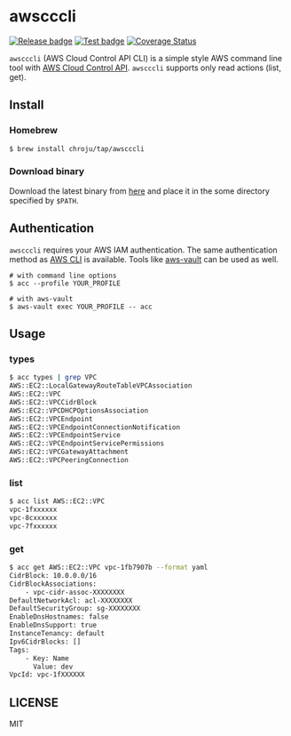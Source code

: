 awscccli
========

[![Release badge](https://img.shields.io/github/v/release/chroju/awscccli.svg)](https://github.com/chroju/awscccli/releases)
[![Test badge](https://github.com/chroju/parade/workflows/test/badge.svg)](https://github.com/chroju/awscccli/actions?workflow=test)
[![Coverage Status](https://coveralls.io/repos/github/chroju/awscccli/badge.svg?branch=main)](https://coveralls.io/github/chroju/awscccli?branch=main)

`awscccli` (AWS Cloud Control API CLI) is a simple style AWS command line tool with [AWS Cloud Control API](https://docs.aws.amazon.com/cloudcontrolapi/latest/userguide/what-is-cloudcontrolapi.html). `awscccli` supports only read actions (list, get).

Install
-------

### Homebrew

```bash
$ brew install chroju/tap/awscccli
```

### Download binary

Download the latest binary from [here](https://github.com/chroju/awscccli/releases) and place it in the some directory specified by `$PATH`.

Authentication
--------------

`awscccli` requires your AWS IAM authentication. The same authentication method as [AWS CLI](https://docs.aws.amazon.com/cli/latest/userguide/cli-chap-configure.html) is available. Tools like [aws-vault](https://github.com/99designs/aws-vault) can be used as well.

```
# with command line options
$ acc --profile YOUR_PROFILE

# with aws-vault
$ aws-vault exec YOUR_PROFILE -- acc
```

Usage
-----

### types

```bash
$ acc types | grep VPC
AWS::EC2::LocalGatewayRouteTableVPCAssociation
AWS::EC2::VPC
AWS::EC2::VPCCidrBlock
AWS::EC2::VPCDHCPOptionsAssociation
AWS::EC2::VPCEndpoint
AWS::EC2::VPCEndpointConnectionNotification
AWS::EC2::VPCEndpointService
AWS::EC2::VPCEndpointServicePermissions
AWS::EC2::VPCGatewayAttachment
AWS::EC2::VPCPeeringConnection
```

### list

```bash
$ acc list AWS::EC2::VPC
vpc-1fxxxxxx
vpc-8cxxxxxx
vpc-7fxxxxxx
```

### get

```bash
$ acc get AWS::EC2::VPC vpc-1fb7907b --format yaml
CidrBlock: 10.0.0.0/16
CidrBlockAssociations:
    - vpc-cidr-assoc-XXXXXXXX
DefaultNetworkAcl: acl-XXXXXXXX
DefaultSecurityGroup: sg-XXXXXXXX
EnableDnsHostnames: false
EnableDnsSupport: true
InstanceTenancy: default
Ipv6CidrBlocks: []
Tags:
    - Key: Name
      Value: dev
VpcId: vpc-1fXXXXXX
```

LICENSE
-------

MIT

